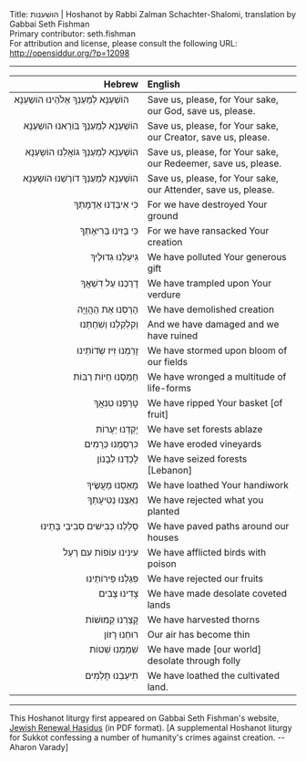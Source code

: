 <html>
<head></head>
<body>
Title: הושׁענות | Hoshanot by Rabbi Zalman Schachter-Shalomi, translation by Gabbai Seth Fishman<br />
Primary contributor: seth.fishman<br />
For attribution and license, please consult the following URL: <a href="http://opensiddur.org/?p=12098">http://opensiddur.org/?p=12098</a>
<p />
<hr />

<table style="margin-left: auto;margin-right: auto;" class="draggable">
<thead><tr><th id="x" style="text-align: right;">Hebrew</th><th style="text-align: left;">English</th></tr></thead>
<tbody>
<tr>
<td style="vertical-align:top;" width="46%">
<div class="liturgy"><span lang="he">
הוֹשַׁעְנָא לְמַעַנְךָ אֶלֹהֵינוּ הוֹשַעְנָא
</span></div>
</td>
 
<td style="vertical-align:top;" width="53%">
<div class="english">
Save us, please, for Your sake, our God, save us, please.
</div>
</td></tr>


<tr><td style="vertical-align:top;" width="46%">
<div class="liturgy" style="text-align: right;"><span lang="he">
הוֹשַׁעְנָא לְמַעַנְךָ בּוֹרֵאנוּ הוֹשַעְנָא
</span></div>
</td>
 
<td style="vertical-align:top;" width="53%">
<div class="english">
Save us, please, for Your sake, our Creator, save us, please.
</div>
</td></tr>


<tr><td style="vertical-align:top;" width="46%">
<div class="liturgy" style="text-align: right;"><span lang="he">
הוֹשַׁעְנָא לְמַעַנְךָ גוֹאֲלֵנוּ הוֹשַעְנָא
</span></div>
</td>
 
<td style="vertical-align:top;" width="53%">
<div class="english">
Save us, please, for Your sake, our Redeemer, save us, please.
</div>
</td></tr>


<tr><td style="vertical-align:top;" width="46%">
<div class="liturgy" style="text-align: right;"><span lang="he">
הוֹשַׁעְנָא לְמַעַנְךָ דוֹרְשֵׁנוּ הוֹשַעְנָא
</span></div>
</td>
 
<td style="vertical-align:top;" width="53%">
<div class="english">
Save us, please, for Your sake, our Attender, save us, please.
</div>
</td></tr>


<tr><td style="vertical-align:top;" width="46%">
<div class="liturgy" style="text-align: right;"><span lang="he">
כִּי אִיבַּדְנוּ אַדְמָתְךָ
</span></div>
</td>
 
<td style="vertical-align:top;" width="53%">
<div class="english">
For we have destroyed Your ground
</div>
</td></tr>


<tr><td style="vertical-align:top;" width="46%">
<div class="liturgy" style="text-align: right;"><span lang="he">
כִּי בָּזִינוּ בְּרִיאָתְךָ
</span></div>
</td>
 
<td style="vertical-align:top;" width="53%">
<div class="english">
For we have ransacked Your creation  
</div>
</td></tr>


<tr><td style="vertical-align:top;" width="46%">
<div class="liturgy" style="text-align: right;"><span lang="he">
גִיעַלְנוּ גִדוּלֶיךָ
</span></div>
</td>
 
<td style="vertical-align:top;" width="53%">
<div class="english">
We have polluted Your generous gift
</div>
</td></tr>


<tr><td style="vertical-align:top;" width="46%">
<div class="liturgy" style="text-align: right;"><span lang="he">
דָרַכְנוּ עַל דִשְׁאֲךָ
</span></div>
</td>
 
<td style="vertical-align:top;" width="53%">
<div class="english">
We have trampled upon Your verdure 
</div>
</td></tr>


<tr><td style="vertical-align:top;" width="46%">
<div class="liturgy" style="text-align: right;"><span lang="he">
הָרַסְנוּ אֶת הַהֲוָיָה
</span></div>
</td>
 
<td style="vertical-align:top;" width="53%">
<div class="english">
We have demolished creation
</div>
</td></tr>


<tr><td style="vertical-align:top;" width="46%">
<div class="liturgy" style="text-align: right;"><span lang="he">
וְקִלְקַלְנוּ וְשִׁחַתְנוּ
</span></div>
</td>
 
<td style="vertical-align:top;" width="53%">
<div class="english">
And we have damaged and we have ruined
</div>
</td></tr>


<tr><td style="vertical-align:top;" width="46%">
<div class="liturgy" style="text-align: right;"><span lang="he">
זָרַמְנוּ זִיז שְׂדוֹתֵינוּ
</span></div>
</td>
 
<td style="vertical-align:top;" width="53%">
<div class="english">
We have stormed upon bloom of our fields
</div>
</td></tr>


<tr><td style="vertical-align:top;" width="46%">
<div class="liturgy" style="text-align: right;"><span lang="he">
חָמַסְנוּ חַיוֹת רַבּוֹת
</span></div>
</td>
 
<td style="vertical-align:top;" width="53%">
<div class="english">
We have wronged a multitude of life-forms
</div>
</td></tr>


<tr><td style="vertical-align:top;" width="46%">
<div class="liturgy" style="text-align: right;"><span lang="he">
טָרַפְנוּ טִנִאֲךָ
</span></div>
</td>
 
<td style="vertical-align:top;" width="53%">
<div class="english">
We have ripped Your basket [of fruit]
</div>
</td></tr>


<tr><td style="vertical-align:top;" width="46%">
<div class="liturgy" style="text-align: right;"><span lang="he">
יָקַדְנוּ יְעָרוֹת
</span></div>
</td>
 
<td style="vertical-align:top;" width="53%">
<div class="english">
We have set forests ablaze
</div>
</td></tr>


<tr><td style="vertical-align:top;" width="46%">
<div class="liturgy" style="text-align: right;"><span lang="he">
כִּרְסַמְנוּ כְּרָמִים
</span></div>
</td>
 
<td style="vertical-align:top;" width="53%">
<div class="english">
We have eroded vineyards
</div>
</td></tr>


<tr><td style="vertical-align:top;" width="46%">
<div class="liturgy" style="text-align: right;"><span lang="he">
לָכַדְנוּ לְבָנוֹן
</span></div>
</td>
 
<td style="vertical-align:top;" width="53%">
<div class="english">
We have seized forests [Lebanon]
</div>
</td></tr>


<tr><td style="vertical-align:top;" width="46%">
<div class="liturgy" style="text-align: right;"><span lang="he">
מָאַסְנוּ מַעֲשֶׂיךָ
</span></div>
</td>
 
<td style="vertical-align:top;" width="53%">
<div class="english">
We have loathed Your handiwork
</div>
</td></tr>


<tr><td style="vertical-align:top;" width="46%">
<div class="liturgy" style="text-align: right;"><span lang="he">
נִאַצְנוּ נְטִיעָתְךָ
</span></div>
</td>
 
<td style="vertical-align:top;" width="53%">
<div class="english">
We have rejected what you planted
</div>
</td></tr>


<tr><td style="vertical-align:top;" width="46%">
<div class="liturgy" style="text-align: right;"><span lang="he">
סָלַלְנוּ כְּבִישׁים סְבִיבֵי בָּתֵינוּ
</span></div>
</td>
 
<td style="vertical-align:top;" width="53%">
<div class="english">
We have paved paths around our houses
</div>
</td></tr>


<tr><td style="vertical-align:top;" width="46%">
<div class="liturgy" style="text-align: right;"><span lang="he">
עִינִינוּ עוֹפוֹת עִם רַעַל
</span></div>
</td>
 
<td style="vertical-align:top;" width="53%">
<div class="english">
We have afflicted birds with poison
</div>
</td></tr>


<tr><td style="vertical-align:top;" width="46%">
<div class="liturgy" style="text-align: right;"><span lang="he">
פִּגַלְנוּ פֵּירוֹתֵינוּ
</span></div>
</td>
 
<td style="vertical-align:top;" width="53%">
<div class="english">
We have rejected our fruits
</div>
</td></tr>


<tr><td style="vertical-align:top;" width="46%">
<div class="liturgy" style="text-align: right;"><span lang="he">
צָדִינוּ צָבִים
</span></div>
</td>
 
<td style="vertical-align:top;" width="53%">
<div class="english">
We have made desolate coveted lands
</div>
</td></tr>


<tr><td style="vertical-align:top;" width="46%">
<div class="liturgy" style="text-align: right;"><span lang="he">
קָצַרְנוּ קְמוּשׁוֹת
</span></div>
</td>
 
<td style="vertical-align:top;" width="53%">
<div class="english">
We have harvested thorns
</div>
</td></tr>


<tr><td style="vertical-align:top;" width="46%">
<div class="liturgy" style="text-align: right;"><span lang="he">
רוּחֵנוּ רָזוֹן
</span></div>
</td>
 
<td style="vertical-align:top;" width="53%">
<div class="english">
Our air has become thin
</div>
</td></tr>


<tr><td style="vertical-align:top;" width="46%">
<div class="liturgy" style="text-align: right;"><span lang="he">
שִׁמַמְנוּ שִׁטוֹת
</span></div>
</td>
 
<td style="vertical-align:top;" width="53%">
<div class="english">
We have made [our world] desolate through folly
</div>
</td></tr>


<tr><td style="vertical-align:top;" width="46%">
<div class="liturgy" style="text-align: right;"><span lang="he">
תִיעַבְנוּ תָלַמִים
</span></div>
</td>
 
<td style="vertical-align:top;" width="53%">
<div class="english">
We have loathed the cultivated land.
</div>
</td></tr></tbody></table>

<hr />

This Hoshanot liturgy first appeared on Gabbai Seth Fishman's website, <a href="http://www.jewishrenewalhasidus.org/Reb-Zalman-Resources/hoshanot%20pdf.pdf">Jewish Renewal Hasidus</a> (in PDF format). [A supplemental Hoshanot liturgy for Sukkot confessing a number of humanity's crimes against creation. --Aharon Varady]
</body>
</html>